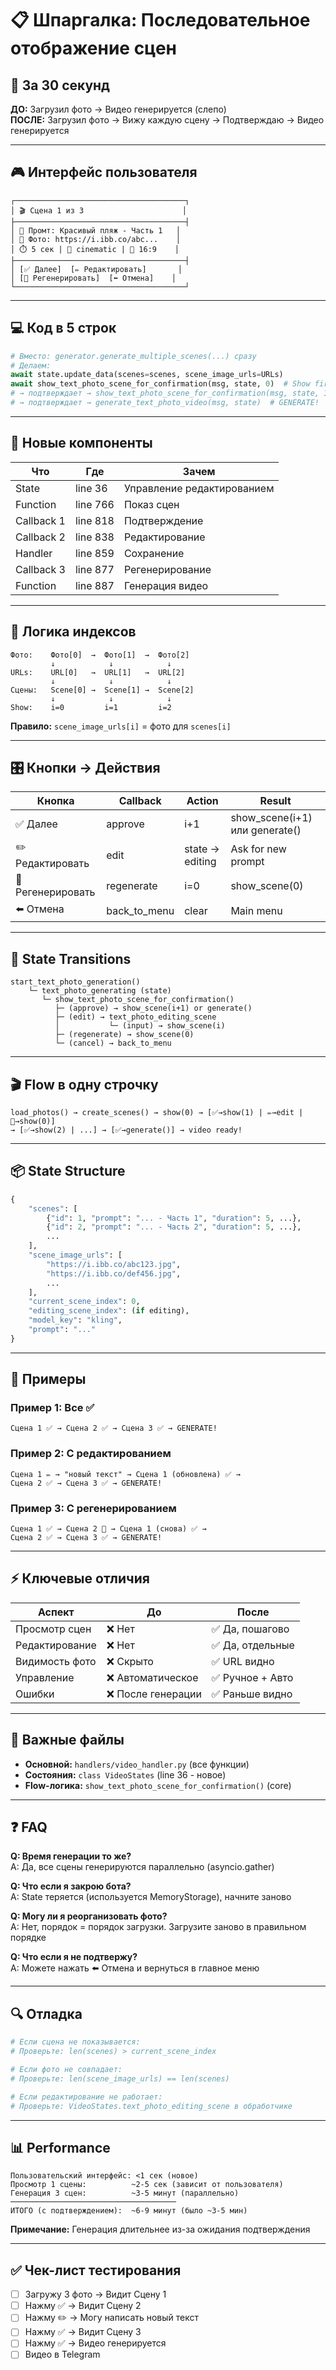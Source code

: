 # 📋 Шпаргалка: Последовательное отображение сцен

## 🎯 За 30 секунд

**ДО:** Загрузил фото → Видео генерируется (слепо)  
**ПОСЛЕ:** Загрузил фото → Вижу каждую сцену → Подтверждаю → Видео генерируется

---

## 🎮 Интерфейс пользователя

```
┌──────────────────────────────────────┐
│ 🎬 Сцена 1 из 3                      │
├──────────────────────────────────────┤
│ 📝 Промт: Красивый пляж - Часть 1   │
│ 📸 Фото: https://i.ibb.co/abc...    │
│ ⏱️ 5 сек | 🎨 cinematic | 📐 16:9    │
├──────────────────────────────────────┤
│ [✅ Далее]  [✏️ Редактировать]       │
│ [🔄 Регенерировать]  [⬅️ Отмена]    │
└──────────────────────────────────────┘
```

---

## 💻 Код в 5 строк

```python
# Вместо: generator.generate_multiple_scenes(...) сразу
# Делаем:
await state.update_data(scenes=scenes, scene_image_urls=URLs)
await show_text_photo_scene_for_confirmation(msg, state, 0)  # Show first
# → подтверждает → show_text_photo_scene_for_confirmation(msg, state, 1)  # Show second
# → подтверждает → generate_text_photo_video(msg, state)  # GENERATE!
```

---

## 📍 Новые компоненты

| Что        | Где      | Зачем                      |
| ---------- | -------- | -------------------------- |
| State      | line 36  | Управление редактированием |
| Function   | line 766 | Показ сцен                 |
| Callback 1 | line 818 | Подтверждение              |
| Callback 2 | line 838 | Редактирование             |
| Handler    | line 859 | Сохранение                 |
| Callback 3 | line 877 | Регенерирование            |
| Function   | line 887 | Генерация видео            |

---

## 🔢 Логика индексов

```
Фото:    Фото[0]  →  Фото[1]  →  Фото[2]
         ↓            ↓            ↓
URLs:    URL[0]   →  URL[1]   →  URL[2]
         ↓            ↓            ↓
Сцены:   Scene[0] →  Scene[1] →  Scene[2]
         ↓            ↓            ↓
Show:    i=0         i=1         i=2
```

**Правило:** `scene_image_urls[i]` = фото для `scenes[i]`

---

## 🎛️ Кнопки → Действия

| Кнопка            | Callback     | Action          | Result                         |
| ----------------- | ------------ | --------------- | ------------------------------ |
| ✅ Далее          | approve      | i+1             | show_scene(i+1) или generate() |
| ✏️ Редактировать  | edit         | state → editing | Ask for new prompt             |
| 🔄 Регенерировать | regenerate   | i=0             | show_scene(0)                  |
| ⬅️ Отмена         | back_to_menu | clear           | Main menu                      |

---

## 🔄 State Transitions

```
start_text_photo_generation()
    └─ text_photo_generating (state)
       └─ show_text_photo_scene_for_confirmation()
          ├─ (approve) → show_scene(i+1) or generate()
          ├─ (edit) → text_photo_editing_scene
          │           └─ (input) → show_scene(i)
          ├─ (regenerate) → show_scene(0)
          └─ (cancel) → back_to_menu
```

---

## 🎬 Flow в одну строчку

```
load_photos() → create_scenes() → show(0) → [✅→show(1) | ✏️→edit | 🔄→show(0)]
→ [✅→show(2) | ...] → [✅→generate()] → video ready!
```

---

## 📦 State Structure

```python
{
    "scenes": [
        {"id": 1, "prompt": "... - Часть 1", "duration": 5, ...},
        {"id": 2, "prompt": "... - Часть 2", "duration": 5, ...},
        ...
    ],
    "scene_image_urls": [
        "https://i.ibb.co/abc123.jpg",
        "https://i.ibb.co/def456.jpg",
        ...
    ],
    "current_scene_index": 0,
    "editing_scene_index": (if editing),
    "model_key": "kling",
    "prompt": "..."
}
```

---

## 🚀 Примеры

### Пример 1: Все ✅

```
Сцена 1 ✅ → Сцена 2 ✅ → Сцена 3 ✅ → GENERATE!
```

### Пример 2: С редактированием

```
Сцена 1 ✏️ → "новый текст" → Сцена 1 (обновлена) ✅ →
Сцена 2 ✅ → Сцена 3 ✅ → GENERATE!
```

### Пример 3: С регенерированием

```
Сцена 1 ✅ → Сцена 2 🔄 → Сцена 1 (снова) ✅ →
Сцена 2 ✅ → Сцена 3 ✅ → GENERATE!
```

---

## ⚡ Ключевые отличия

| Аспект         | До                 | После            |
| -------------- | ------------------ | ---------------- |
| Просмотр сцен  | ❌ Нет             | ✅ Да, пошагово  |
| Редактирование | ❌ Нет             | ✅ Да, отдельные |
| Видимость фото | ❌ Скрыто          | ✅ URL видно     |
| Управление     | ❌ Автоматическое  | ✅ Ручное + Авто |
| Ошибки         | ❌ После генерации | ✅ Раньше видно  |

---

## 🔗 Важные файлы

- **Основной:** `handlers/video_handler.py` (все функции)
- **Состояния:** `class VideoStates` (line 36 - новое)
- **Flow-логика:** `show_text_photo_scene_for_confirmation()` (core)

---

## ❓ FAQ

**Q: Время генерации то же?**  
A: Да, все сцены генерируются параллельно (asyncio.gather)

**Q: Что если я закрою бота?**  
A: State теряется (используется MemoryStorage), начните заново

**Q: Могу ли я реорганизовать фото?**  
A: Нет, порядок = порядок загрузки. Загрузите заново в правильном порядке

**Q: Что если я не подтвержу?**  
A: Можете нажать ⬅️ Отмена и вернуться в главное меню

---

## 🔍 Отладка

```python
# Если сцена не показывается:
# Проверьте: len(scenes) > current_scene_index

# Если фото не совпадает:
# Проверьте: len(scene_image_urls) == len(scenes)

# Если редактирование не работает:
# Проверьте: VideoStates.text_photo_editing_scene в обработчике
```

---

## 📊 Performance

```
Пользовательский интерфейс: <1 сек (новое)
Просмотр 1 сцены:          ~2-5 сек (зависит от пользователя)
Генерация 3 сцен:          ~3-5 минут (параллельно)
─────────────────────────────────────
ИТОГО (с подтверждением):  ~6-9 минут (было ~3-5 мин)
```

**Примечание:** Генерация длительнее из-за ожидания подтверждения

---

## ✅ Чек-лист тестирования

- [ ] Загружу 3 фото → Видит Сцену 1
- [ ] Нажму ✅ → Видит Сцену 2
- [ ] Нажму ✏️ → Могу написать новый текст
- [ ] Нажму ✅ → Видит Сцену 3
- [ ] Нажму ✅ → Видео генерируется
- [ ] Видео в Telegram
